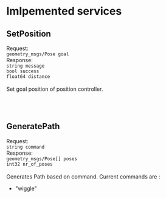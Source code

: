 # Imlpemented services

## SetPosition
Request:<br> `geometry_msgs/Pose goal` <br>
Response:<br> `string message` <br>
`bool success` <br>
`float64 distance`<br><br>
Set goal position of position controller.

<br><br>
## GeneratePath
Request:<br> `string command` <br>
Response:<br> `geometry_msgs/Pose[] poses` <br>
`int32 nr_of_poses` <br><br>
Generates Path based on command. Current commands are : 
* "wiggle"